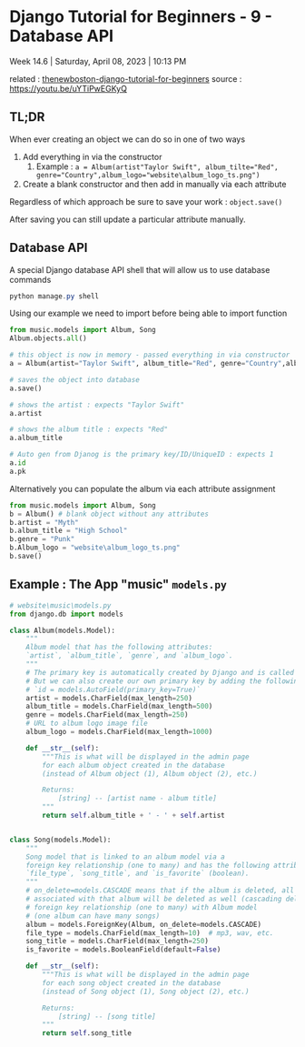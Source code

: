 # Django Tutorial for Beginners - 9 - Database API

Week 14.6 | Saturday, April 08, 2023 | 10:13 PM

related : [thenewboston-django-tutorial-for-beginners](thenewboston-django-tutorial-for-beginners.md)
source : https://youtu.be/uYTiPwEGKyQ

## TL;DR

When ever creating an object we can do so in one of two ways

1. Add everything in via the constructor
   1. Example : `a = Album(artist"Taylor Swift", album_tilte="Red", genre="Country",album_logo="website\album_logo_ts.png")`
2. Create a blank constructor and then add in manually via each attribute

Regardless of which approach be sure to save your work : `object.save()`

After saving you can still update a particular attribute manually.

## Database API

A special Django database API shell that will allow us to use database commands

```powershell
python manage.py shell
```

Using our example we need to import before being able to import function

```python
from music.models import Album, Song
Album.objects.all()

# this object is now in memory - passed everything in via constructor
a = Album(artist="Taylor Swift", album_title="Red", genre="Country",album_logo="website\album_logo_ts.png")

# saves the object into database
a.save()

# shows the artist : expects "Taylor Swift"
a.artist

# shows the album title : expects "Red"
a.album_title

# Auto gen from Djanog is the primary key/ID/UniqueID : expects 1
a.id
a.pk
```

Alternatively you can populate the album via each attribute assignment

```python
from music.models import Album, Song
b = Album() # blank object without any attributes
b.artist = "Myth"
b.album_title = "High School"
b.genre = "Punk"
b.Album_logo = "website\album_logo_ts.png"
b.save()
```

## Example : The App "music" `models.py`

```python
# website\music\models.py
from django.db import models

class Album(models.Model):
    """
    Album model that has the following attributes:
    `artist`, `album_title`, `genre`, and `album_logo`.
    """
    # The primary key is automatically created by Django and is called id.
    # But we can also create our own primary key by adding the following line:
    # `id = models.AutoField(primary_key=True)`
    artist = models.CharField(max_length=250)
    album_title = models.CharField(max_length=500)
    genre = models.CharField(max_length=250)
    # URL to album logo image file
    album_logo = models.CharField(max_length=1000)

    def __str__(self):
        """This is what will be displayed in the admin page
        for each album object created in the database
        (instead of Album object (1), Album object (2), etc.)

        Returns:
            [string] -- [artist name - album title]
        """
        return self.album_title + ' - ' + self.artist


class Song(models.Model):
    """
    Song model that is linked to an album model via a
    foreign key relationship (one to many) and has the following attributes:
    `file_type`, `song_title`, and `is_favorite` (boolean).
    """
    # on_delete=models.CASCADE means that if the album is deleted, all songs
    # associated with that album will be deleted as well (cascading delete)
    # foreign key relationship (one to many) with Album model
    # (one album can have many songs)
    album = models.ForeignKey(Album, on_delete=models.CASCADE)
    file_type = models.CharField(max_length=10)  # mp3, wav, etc.
    song_title = models.CharField(max_length=250)
    is_favorite = models.BooleanField(default=False)

    def __str__(self):
        """This is what will be displayed in the admin page
        for each song object created in the database
        (instead of Song object (1), Song object (2), etc.)

        Returns:
            [string] -- [song title]
        """
        return self.song_title
```
